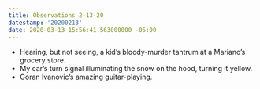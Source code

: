 ```yaml
---
title: Observations 2-13-20
datestamp: '20200213'
date: 2020-03-13 15:56:41.563000000 -05:00
---
```


- Hearing, but not seeing, a kid’s bloody-murder tantrum at a Mariano’s grocery store.
- My car’s turn signal illuminating the snow on the hood, turning it yellow.
- Goran Ivanovic’s amazing guitar-playing.
